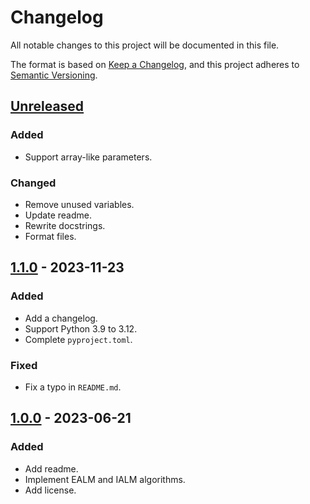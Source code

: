 # Changelog

All notable changes to this project will be documented in this file.

The format is based on [Keep a Changelog](https://keepachangelog.com/en/1.1.0/),
and this project adheres to [Semantic Versioning](https://semver.org/spec/v2.0.0.html).

## [Unreleased]

### Added

- Support array-like parameters.

### Changed

- Remove unused variables.
- Update readme.
- Rewrite docstrings.
- Format files.

## [1.1.0] - 2023-11-23

### Added

- Add a changelog.
- Support Python 3.9 to 3.12.
- Complete `pyproject.toml`.

### Fixed

- Fix a typo in `README.md`.

## [1.0.0] - 2023-06-21

### Added

- Add readme.
- Implement EALM and IALM algorithms.
- Add license.

[unreleased]: https://github.com/2020leon/rpca/compare/v1.1.0...HEAD
[1.1.0]: https://github.com/2020leon/rpca/compare/v1.0.0...v1.1.0
[1.0.0]: https://github.com/2020leon/rpca/releases/tag/v1.0.0
